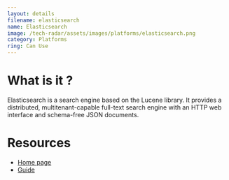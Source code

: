```yaml
---
layout: details
filename: elasticsearch 
name: Elasticsearch
image: /tech-radar/assets/images/platforms/elasticsearch.png
category: Platforms
ring: Can Use
---
```


# What is it ?
Elasticsearch is a search engine based on the Lucene library. It provides a distributed, multitenant-capable full-text search engine with an HTTP web interface and schema-free JSON documents.

# Resources
- [Home page](https://www.elastic.co/)
- [Guide](https://www.elastic.co/guide/index.html)

